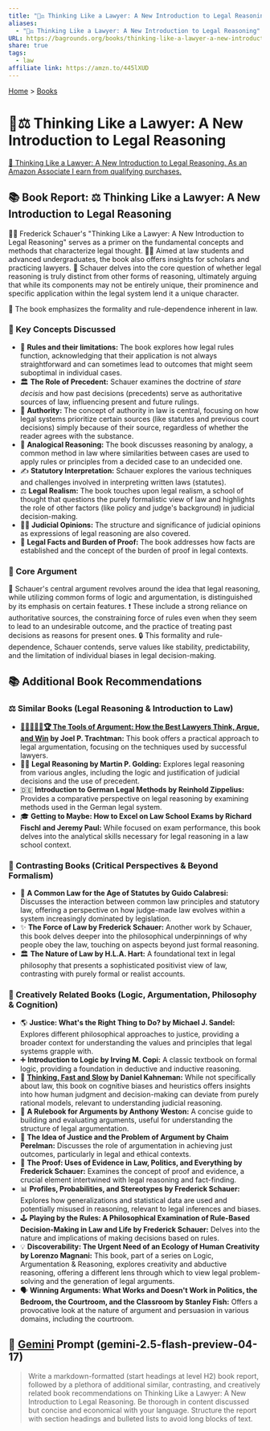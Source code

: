 ```yaml
---
title: "🤔⚖️ Thinking Like a Lawyer: A New Introduction to Legal Reasoning"
aliases:
  - "🤔⚖️ Thinking Like a Lawyer: A New Introduction to Legal Reasoning"
URL: https://bagrounds.org/books/thinking-like-a-lawyer-a-new-introduction-to-legal-reasoning
share: true
tags:
  - law
affiliate link: https://amzn.to/445lXUD
---
```

[Home](../index.md) > [Books](./index.md)  
# 🤔⚖️ Thinking Like a Lawyer: A New Introduction to Legal Reasoning  
[🛒 Thinking Like a Lawyer: A New Introduction to Legal Reasoning. As an Amazon Associate I earn from qualifying purchases.](https://amzn.to/445lXUD)  
  
## 📚 Book Report: ⚖️ Thinking Like a Lawyer: A New Introduction to Legal Reasoning  
  
👨‍🏫 Frederick Schauer's "Thinking Like a Lawyer: A New Introduction to Legal Reasoning" serves as a primer on the fundamental concepts and methods that characterize legal thought. 🧑‍🎓 Aimed at law students and advanced undergraduates, the book also offers insights for scholars and practicing lawyers. 🤔 Schauer delves into the core question of whether legal reasoning is truly distinct from other forms of reasoning, ultimately arguing that while its components may not be entirely unique, their prominence and specific application within the legal system lend it a unique character.  
  
📝 The book emphasizes the formality and rule-dependence inherent in law.  
  
### 🔑 Key Concepts Discussed  
  
* 📜 **Rules and their limitations:** The book explores how legal rules function, acknowledging that their application is not always straightforward and can sometimes lead to outcomes that might seem suboptimal in individual cases.  
* 🏛️ **The Role of Precedent:** Schauer examines the doctrine of *stare decisis* and how past decisions (precedents) serve as authoritative sources of law, influencing present and future rulings.  
* 👑 **Authority:** The concept of authority in law is central, focusing on how legal systems prioritize certain sources (like statutes and previous court decisions) simply because of their source, regardless of whether the reader agrees with the substance.  
* 🤝 **Analogical Reasoning:** The book discusses reasoning by analogy, a common method in law where similarities between cases are used to apply rules or principles from a decided case to an undecided one.  
* ✍️ **Statutory Interpretation:** Schauer explores the various techniques and challenges involved in interpreting written laws (statutes).  
* ⚖️ **Legal Realism:** The book touches upon legal realism, a school of thought that questions the purely formalistic view of law and highlights the role of other factors (like policy and judge's background) in judicial decision-making.  
* 👨‍⚖️ **Judicial Opinions:** The structure and significance of judicial opinions as expressions of legal reasoning are also covered.  
* 🧾 **Legal Facts and Burden of Proof:** The book addresses how facts are established and the concept of the burden of proof in legal contexts.  
  
### 🎯 Core Argument  
  
🤔 Schauer's central argument revolves around the idea that legal reasoning, while utilizing common forms of logic and argumentation, is distinguished by its emphasis on certain features. ❗ These include a strong reliance on authoritative sources, the constraining force of rules even when they seem to lead to an undesirable outcome, and the practice of treating past decisions as reasons for present ones. 🔒 This formality and rule-dependence, Schauer contends, serve values like stability, predictability, and the limitation of individual biases in legal decision-making.  
  
## 📚 Additional Book Recommendations  
  
### ⚖️ Similar Books (Legal Reasoning & Introduction to Law)  
  
* **[👩🏼‍⚖️💭🧮🏆 The Tools of Argument: How the Best Lawyers Think, Argue, and Win](./the-tools-of-argument-how-the-best-lawyers-think-argue-and-win.md) by Joel P. Trachtman:** This book offers a practical approach to legal argumentation, focusing on the techniques used by successful lawyers.  
* 👨‍⚖️ **Legal Reasoning by Martin P. Golding:** Explores legal reasoning from various angles, including the logic and justification of judicial decisions and the use of precedent.  
* 🇩🇪 **Introduction to German Legal Methods by Reinhold Zippelius:** Provides a comparative perspective on legal reasoning by examining methods used in the German legal system.  
* 🎓 **Getting to Maybe: How to Excel on Law School Exams by Richard Fischl and Jeremy Paul:** While focused on exam performance, this book delves into the analytical skills necessary for legal reasoning in a law school context.  
  
### 🤔 Contrasting Books (Critical Perspectives & Beyond Formalism)  
  
* 📜 **A Common Law for the Age of Statutes by Guido Calabresi:** Discusses the interaction between common law principles and statutory law, offering a perspective on how judge-made law evolves within a system increasingly dominated by legislation.  
* ✨ **The Force of Law by Frederick Schauer:** Another work by Schauer, this book delves deeper into the philosophical underpinnings of why people obey the law, touching on aspects beyond just formal reasoning.  
* 🏛️ **The Nature of Law by H.L.A. Hart:** A foundational text in legal philosophy that presents a sophisticated positivist view of law, contrasting with purely formal or realist accounts.  
  
### 🧠 Creatively Related Books (Logic, Argumentation, Philosophy & Cognition)  
  
* 🌎 **Justice: What's the Right Thing to Do? by Michael J. Sandel:** Explores different philosophical approaches to justice, providing a broader context for understanding the values and principles that legal systems grapple with.  
* ➕ **Introduction to Logic by Irving M. Copi:** A classic textbook on formal logic, providing a foundation in deductive and inductive reasoning.  
* 🧠 **[Thinking, Fast and Slow](./thinking-fast-and-slow.md) by Daniel Kahneman:** While not specifically about law, this book on cognitive biases and heuristics offers insights into how human judgment and decision-making can deviate from purely rational models, relevant to understanding judicial reasoning.  
* 📝 **A Rulebook for Arguments by Anthony Weston:** A concise guide to building and evaluating arguments, useful for understanding the structure of legal argumentation.  
* 💬 **The Idea of Justice and the Problem of Argument by Chaim Perelman:** Discusses the role of argumentation in achieving just outcomes, particularly in legal and ethical contexts.  
* 🔎 **The Proof: Uses of Evidence in Law, Politics, and Everything by Frederick Schauer:** Examines the concept of proof and evidence, a crucial element intertwined with legal reasoning and fact-finding.  
* 📊 **Profiles, Probabilities, and Stereotypes by Frederick Schauer:** Explores how generalizations and statistical data are used and potentially misused in reasoning, relevant to legal inferences and biases.  
* 🕹️ **Playing by the Rules: A Philosophical Examination of Rule-Based Decision-Making in Law and Life by Frederick Schauer:** Delves into the nature and implications of making decisions based on rules.  
* 💡 **Discoverability: The Urgent Need of an Ecology of Human Creativity by Lorenzo Magnani:** This book, part of a series on Logic, Argumentation & Reasoning, explores creativity and abductive reasoning, offering a different lens through which to view legal problem-solving and the generation of legal arguments.  
* 🗣️ **Winning Arguments: What Works and Doesn't Work in Politics, the Bedroom, the Courtroom, and the Classroom by Stanley Fish:** Offers a provocative look at the nature of argument and persuasion in various domains, including the courtroom.  
  
## 💬 [Gemini](../software/gemini.md) Prompt (gemini-2.5-flash-preview-04-17)  
> Write a markdown-formatted (start headings at level H2) book report, followed by a plethora of additional similar, contrasting, and creatively related book recommendations on Thinking Like a Lawyer: A New Introduction to Legal Reasoning. Be thorough in content discussed but concise and economical with your language. Structure the report with section headings and bulleted lists to avoid long blocks of text.